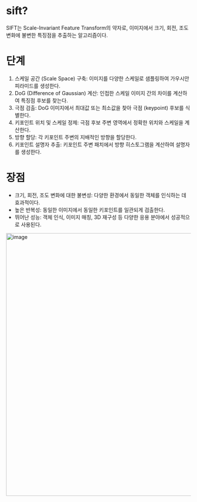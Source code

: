 # sift?
SIFT는 Scale-Invariant Feature Transform의 약자로, 이미지에서 크기, 회전, 조도 변화에 불변한 특징점을 추출하는 알고리즘이다.

# 단계
1. 스케일 공간 (Scale Space) 구축: 이미지를 다양한 스케일로 샘플링하여 가우시안 피라미드를 생성한다.
2. DoG (Difference of Gaussian) 계산: 인접한 스케일 이미지 간의 차이를 계산하여 특징점 후보를 찾는다.
3. 극점 검출: DoG 이미지에서 최대값 또는 최소값을 찾아 극점 (keypoint) 후보를 식별한다.
4. 키포인트 위치 및 스케일 정제: 극점 후보 주변 영역에서 정확한 위치와 스케일을 계산한다.
5. 방향 할당: 각 키포인트 주변의 지배적인 방향을 할당한다.
6. 키포인트 설명자 추출: 키포인트 주변 패치에서 방향 히스토그램을 계산하여 설명자를 생성한다.

# 장점
- 크기, 회전, 조도 변화에 대한 불변성: 다양한 환경에서 동일한 객체를 인식하는 데 효과적이다.
- 높은 반복성: 동일한 이미지에서 동일한 키포인트를 일관되게 검출한다.
- 뛰어난 성능: 객체 인식, 이미지 매칭, 3D 재구성 등 다양한 응용 분야에서 성공적으로 사용된다.

<img width="716" alt="image" src="https://github.com/3-4sobel/sift/assets/106512781/71d42bb2-7bd4-4d43-be11-14de8a5cb428">
